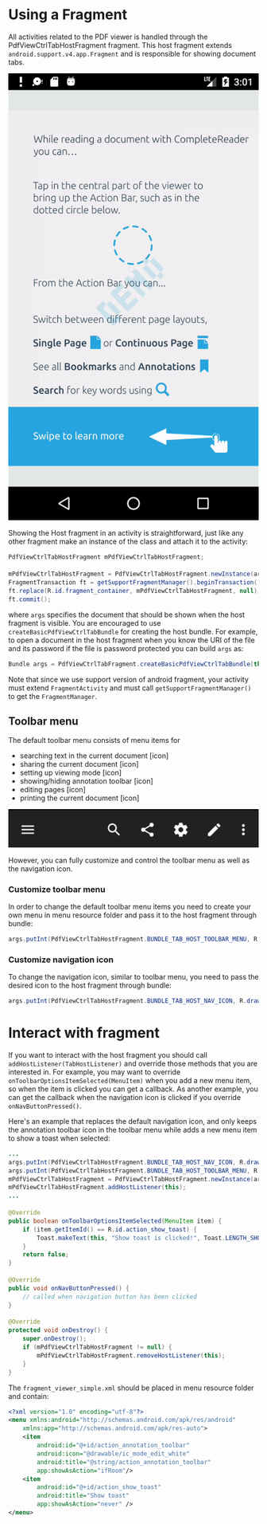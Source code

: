 # Using a Fragment

All activities related to the PDF viewer is handled through the PdfViewCtrlTabHostFragment fragment. This host fragment extends `android.support.v4.app.Fragment` and is responsible for showing document tabs.

![](https://github.com/sgong-pdftron/stranger-docs/blob/master/android/guides/basics/gif/host-fragment.gif?raw=true "Host Fragment")

Showing the Host fragment in an activity is straightforward, just like any other fragment make an instance of the class and attach it to the activity:

```java
PdfViewCtrlTabHostFragment mPdfViewCtrlTabHostFragment;

mPdfViewCtrlTabHostFragment = PdfViewCtrlTabHostFragment.newInstance(args);
FragmentTransaction ft = getSupportFragmentManager().beginTransaction();
ft.replace(R.id.fragment_container, mPdfViewCtrlTabHostFragment, null);
ft.commit();
```

where `args` specifies the document that should be shown when the host fragment is visible. You are encouraged to use `createBasicPdfViewCtrlTabBundle` for creating the host bundle. For example, to open a document in the host fragment when you know the URI of the file and its password if the file is password protected you can build `args` as:

```java
Bundle args = PdfViewCtrlTabFragment.createBasicPdfViewCtrlTabBundle(this, fileUri, password);
```

Note that since we use support version of android fragment, your activity must extend `FragmentActivity` and must call `getSupportFragmentManager()` to get the `FragmentManager`.

## Toolbar menu
The default toolbar menu consists of menu items for
- searching text in the current document [icon]
- sharing the current document [icon]
- setting up viewing mode [icon]
- showing/hiding annotation toolbar [icon]
- editing pages [icon]
- printing the current document [icon]

![](img/default-toolbar-menu.png "Default toolbar menu")

However, you can fully customize and control the toolbar menu as well as the navigation icon. 

### Customize toolbar menu
In order to change the default toolbar menu items you need to create your own menu in menu resource folder and pass it to the host fragment through bundle:

```java
args.putInt(PdfViewCtrlTabHostFragment.BUNDLE_TAB_HOST_TOOLBAR_MENU, R.menu.fragment_viewer_simple);
```

### Customize navigation icon
To change the navigation icon, similar to toolbar menu, you need to pass the desired icon to the host fragment through bundle:

```java
args.putInt(PdfViewCtrlTabHostFragment.BUNDLE_TAB_HOST_NAV_ICON, R.drawable.ic_arrow_back_white_24dp);
```

# Interact with fragment
If you want to interact with the host fragment you should call `addHostListener(TabHostListener)` and override those methods that you are interested in. For example, you may want to override `onToolbarOptionsItemSelected(MenuItem)` when you add a new menu item, so when the item is clicked you can get a callback. As another example, you can get the callback when the navigation icon is clicked if you override `onNavButtonPressed()`.

Here's an example that replaces the default navigation icon, and only keeps the annotation toolbar icon in the toolbar menu while adds a new menu item to show a toast when selected:

<!-- ![](https://github.com/sgong-pdftron/stranger-docs/blob/master/android/guides/basics/gif/host-fragment-simple.gif?raw=true "Simple Host Fragment") -->

```java
...
args.putInt(PdfViewCtrlTabHostFragment.BUNDLE_TAB_HOST_NAV_ICON, R.drawable.ic_arrow_back_white_24dp);
args.putInt(PdfViewCtrlTabHostFragment.BUNDLE_TAB_HOST_TOOLBAR_MENU, R.menu.fragment_viewer_simple);
mPdfViewCtrlTabHostFragment = PdfViewCtrlTabHostFragment.newInstance(args);
mPdfViewCtrlTabHostFragment.addHostListener(this);
...

@Override
public boolean onToolbarOptionsItemSelected(MenuItem item) {
	if (item.getItemId() == R.id.action_show_toast) {
        Toast.makeText(this, "Show toast is clicked!", Toast.LENGTH_SHORT).show();
	}
	return false;
}

@Override
public void onNavButtonPressed() {
	// called when navigation button has been clicked
}

@Override
protected void onDestroy() {
	super.onDestroy();
	if (mPdfViewCtrlTabHostFragment != null) {
		mPdfViewCtrlTabHostFragment.removeHostListener(this);
	}
}
```

The `fragment_viewer_simple.xml` should be placed in menu resource folder and contain:

```xml
<?xml version="1.0" encoding="utf-8"?>
<menu xmlns:android="http://schemas.android.com/apk/res/android"
    xmlns:app="http://schemas.android.com/apk/res-auto">
    <item
        android:id="@+id/action_annotation_toolbar"
        android:icon="@drawable/ic_mode_edit_white"
        android:title="@string/action_annotation_toolbar"
        app:showAsAction="ifRoom"/>
    <item
        android:id="@+id/action_show_toast"
        android:title="Show toast"
        app:showAsAction="never" />
</menu>
```
